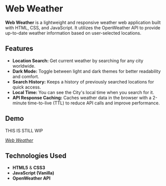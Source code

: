 # Web Weather

**Web Weather** is a lightweight and responsive weather web application built with HTML, CSS, and JavaScript. It utilizes the OpenWeather API to provide up-to-date weather information based on user-selected locations.

## Features

- **Location Search:** Get current weather by searching for any city worldwide.
- **Dark Mode:** Toggle between light and dark themes for better readability and comfort.
- **Search History:** Keeps a history of previously searched locations for quick access.
- **Local Time:** You can see the City's local time when you search for it.
- **API Response Caching:** Caches weather data in the browser with a 2-minute time-to-live (TTL) to reduce API calls and improve performance.


## Demo

THIS IS STILL WIP

*[Web Weather](https://niilsr.github.io/webapp/)*

## Technologies Used

- **HTML5** & **CSS3**
- **JavaScript (Vanilla)**
- **OpenWeather API**
